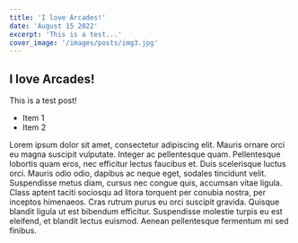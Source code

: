 ```yaml
---
title: 'I love Arcades!'
date: 'August 15 2022'
excerpt: 'This is a test...'
cover_image: '/images/posts/img3.jpg'
---
```


## I love Arcades!

This is a test post!

- Item 1
- Item 2

Lorem ipsum dolor sit amet, consectetur adipiscing elit. Mauris ornare orci eu magna suscipit vulputate. Integer ac pellentesque quam. Pellentesque lobortis quam eros, nec efficitur lectus faucibus et. Duis scelerisque luctus orci. Mauris odio odio, dapibus ac neque eget, sodales tincidunt velit. Suspendisse metus diam, cursus nec congue quis, accumsan vitae ligula. Class aptent taciti sociosqu ad litora torquent per conubia nostra, per inceptos himenaeos. Cras rutrum purus eu orci suscipit gravida. Quisque blandit ligula ut est bibendum efficitur. Suspendisse molestie turpis eu est eleifend, et blandit lectus euismod. Aenean pellentesque fermentum mi sed finibus.
